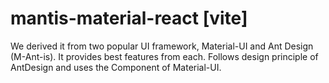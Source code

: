 # mantis-material-react [vite]

We derived it from two popular UI framework, Material-UI and Ant Design (M-Ant-is). It provides best features from each. Follows design principle of AntDesign and uses the Component of Material-UI.
